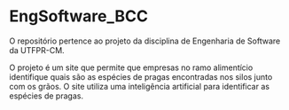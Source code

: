 # EngSoftware_BCC
  O repositório pertence ao projeto da disciplina de Engenharia de Software da UTFPR-CM.

  O projeto é um site que permite que empresas no ramo alimentício identifique quais são as espécies de pragas encontradas nos silos junto
  com os grãos. O site utiliza uma inteligência artificial para identificar as espécies de pragas.
